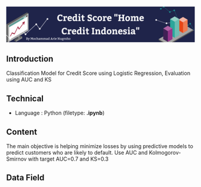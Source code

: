 ![This is an image](https://github.com/arienugroho050396/Credit-Score-HCI/blob/main/header.png)

## Introduction
Classification Model for Credit Score using Logistic Regression, Evaluation using AUC and KS  

## Technical 
- Language : Python (filetype: **.ipynb**)
 
## Content 
The main objective is helping minimize losses by using predictive models to predict customers who are likely to default. Use AUC and Kolmogorov-Smirnov with target AUC=0.7 and KS=0.3  
 
## Data Field 
 
  
 
 
